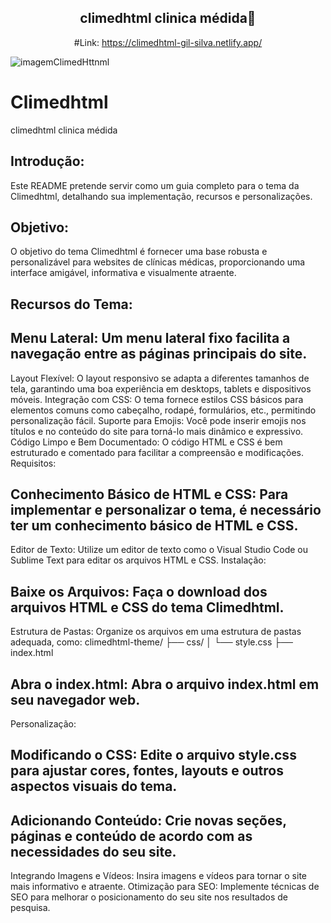 
<span align="center">

##  climedhtml clinica médida👋
#Link: https://climedhtml-gil-silva.netlify.app/

</span>

![imagemClimedHttnml](https://github.com/Giljared/climedhtml/assets/64940515/2d8d76ed-929b-41cb-ad63-b292abdc1095)

# Climedhtml
climedhtml clinica médida
## Introdução:

Este README pretende servir como um guia completo para o tema da Climedhtml, detalhando sua implementação, recursos e personalizações.

## Objetivo:

O objetivo do tema Climedhtml é fornecer uma base robusta e personalizável para websites de clínicas médicas, proporcionando uma interface amigável, informativa e visualmente atraente.

## Recursos do Tema:

## Menu Lateral: Um menu lateral fixo facilita a navegação entre as páginas principais do site.
Layout Flexível: O layout responsivo se adapta a diferentes tamanhos de tela, garantindo uma boa experiência em desktops, tablets e dispositivos móveis.
Integração com CSS: O tema fornece estilos CSS básicos para elementos comuns como cabeçalho, rodapé, formulários, etc., permitindo personalização fácil.
Suporte para Emojis: Você pode inserir emojis nos títulos e no conteúdo do site para torná-lo mais dinâmico e expressivo.
Código Limpo e Bem Documentado: O código HTML e CSS é bem estruturado e comentado para facilitar a compreensão e modificações.
Requisitos:

## Conhecimento Básico de HTML e CSS: Para implementar e personalizar o tema, é necessário ter um conhecimento básico de HTML e CSS.
Editor de Texto: Utilize um editor de texto como o Visual Studio Code ou Sublime Text para editar os arquivos HTML e CSS.
Instalação:

## Baixe os Arquivos: Faça o download dos arquivos HTML e CSS do tema Climedhtml.
Estrutura de Pastas: Organize os arquivos em uma estrutura de pastas adequada, como:
climedhtml-theme/
├── css/
│   └── style.css
├── index.html
## Abra o index.html: Abra o arquivo index.html em seu navegador web.
Personalização:

## Modificando o CSS: Edite o arquivo style.css para ajustar cores, fontes, layouts e outros aspectos visuais do tema.
## Adicionando Conteúdo: Crie novas seções, páginas e conteúdo de acordo com as necessidades do seu site.
Integrando Imagens e Vídeos: Insira imagens e vídeos para tornar o site mais informativo e atraente.
Otimização para SEO: Implemente técnicas de SEO para melhorar o posicionamento do seu site nos resultados de pesquisa.
